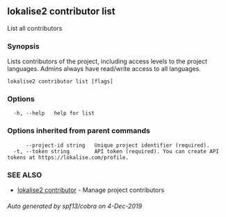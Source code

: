 ## lokalise2 contributor list

List all contributors

### Synopsis

Lists contributors of the project, including access levels to the project languages. Admins always have read/write access to all languages.

```
lokalise2 contributor list [flags]
```

### Options

```
  -h, --help   help for list
```

### Options inherited from parent commands

```
      --project-id string   Unique project identifier (required).
  -t, --token string        API token (required). You can create API tokens at https://lokalise.com/profile.
```

### SEE ALSO

* [lokalise2 contributor](lokalise2_contributor.md)	 - Manage project contributors

###### Auto generated by spf13/cobra on 4-Dec-2019
